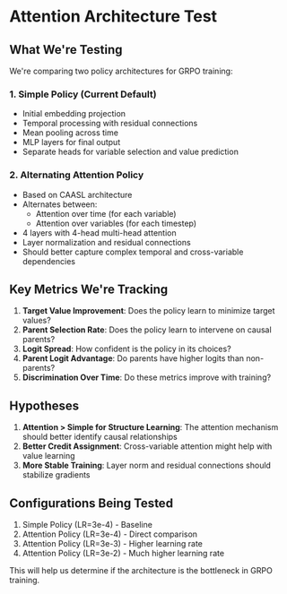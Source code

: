 # Attention Architecture Test

## What We're Testing

We're comparing two policy architectures for GRPO training:

### 1. Simple Policy (Current Default)
- Initial embedding projection 
- Temporal processing with residual connections
- Mean pooling across time
- MLP layers for final output
- Separate heads for variable selection and value prediction

### 2. Alternating Attention Policy
- Based on CAASL architecture
- Alternates between:
  - Attention over time (for each variable)
  - Attention over variables (for each timestep)
- 4 layers with 4-head multi-head attention
- Layer normalization and residual connections
- Should better capture complex temporal and cross-variable dependencies

## Key Metrics We're Tracking

1. **Target Value Improvement**: Does the policy learn to minimize target values?
2. **Parent Selection Rate**: Does the policy learn to intervene on causal parents?
3. **Logit Spread**: How confident is the policy in its choices?
4. **Parent Logit Advantage**: Do parents have higher logits than non-parents?
5. **Discrimination Over Time**: Do these metrics improve with training?

## Hypotheses

1. **Attention > Simple for Structure Learning**: The attention mechanism should better identify causal relationships
2. **Better Credit Assignment**: Cross-variable attention might help with value learning
3. **More Stable Training**: Layer norm and residual connections should stabilize gradients

## Configurations Being Tested

1. Simple Policy (LR=3e-4) - Baseline
2. Attention Policy (LR=3e-4) - Direct comparison
3. Attention Policy (LR=3e-3) - Higher learning rate
4. Attention Policy (LR=3e-2) - Much higher learning rate

This will help us determine if the architecture is the bottleneck in GRPO training.